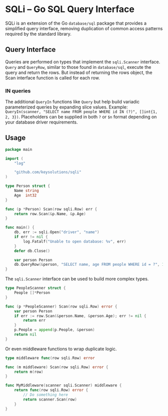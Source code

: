 # SQLi – Go SQL Query Interface

SQLi is an extension of the Go `database/sql` package that provides a simplified query interface, removing duplication of common access patterns required by the standard library.

## Query Interface

Queries are performed on types that implement the `sqli.Scanner` interface. `Query` and `QueryRow`, similar to those found in `database/sql`, execute the query and return the rows. But instead of returning the rows object, the Scan interface function is called for each row.

### IN queries

The additional `QueryIn` functions like `Query` but help build variadic parameterized queries by expanding slice values. Example: ```QueryIn(scanner, "SELECT name FROM people WHERE id IN (?)", []int{1, 2, 3})```. Placeholders can be supplied in both `?` or `$n` format depending on your database driver requirements.

## Usage

```go
package main

import (
    "log"

    "github.com/keysolutions/sqli"
)

type Person struct {
    Name string
    Age  int32
}

func (p *Person) Scan(row sqli.Row) err {
    return row.Scan(&p.Name, &p.Age)
}

func main() {
    db, err := sqli.Open("driver", "name")
    if err != nil {
        log.Fatalf("Unable to open database: %v", err)
    }
    defer db.Close()

    var person Person
    db.QueryRow(&person, "SELECT name, age FROM people WHERE id = ?", 1)
}
```

The `sqli.Scanner` interface can be used to build more complex types.

```go
type PeopleScanner struct {
    People []*Person
}

func (p *PeopleScanner) Scan(row sqli.Row) error {
    var person Person
    if err := row.Scan(&person.Name, &person.Age); err != nil {
        return err
    }
    p.People = append(p.People, &person)
    return nil
}
```

Or even middleware functions to wrap duplicate logic.

```go
type middleware func(row sqli.Row) error

func (m middleware) Scan(row sqli.Row) error {
	return m(row)
}

func MyMiddleware(scanner sqli.Scanner) middleware {
	return func(row sqli.Row) error {
		// Do something here
		return scanner.Scan(row)
	}
}
```